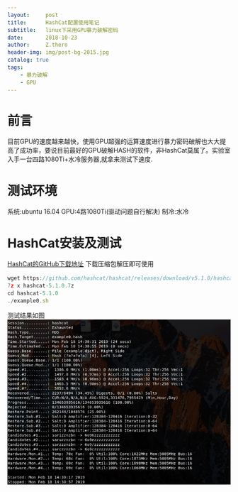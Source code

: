```yaml
---
layout:     post
title:      HashCat配置使用笔记
subtitle:   linux下采用GPU暴力破解密码
date:       2018-10-23
author:     Z.thero
header-img: img/post-bg-2015.jpg
catalog: true
tags:
    - 暴力破解
    - GPU
---
```


# 前言

目前GPU的速度越来越快，使用GPU超强的运算速度进行暴力密码破解也大大提高了成功率，要说目前最好的GPU破解HASH的软件，非HashCat莫属了。实验室入手一台四路1080Ti+水冷服务器,就拿来测试下速度.

# 测试环境
系统:ubuntu 16.04
GPU:4路1080Ti(驱动问题自行解决)
制冷:水冷


# HashCat安装及测试
[HashCat的GitHub下载地址](https://github.com/hashcat/hashcat)
下载压缩包解压即可使用
```JavaScript
wget https://github.com/hashcat/hashcat/releases/download/v5.1.0/hashcat-5.1.0.7z
7z x hashcat-5.1.0.7z
cd hashcat-5.1.0
./example0.sh
```
测试结果如图
![](https://raw.githubusercontent.com/nodiexiaoqiang/nodiexiaoqiang.github.io/master/img/hashcat_pic_1.png)

